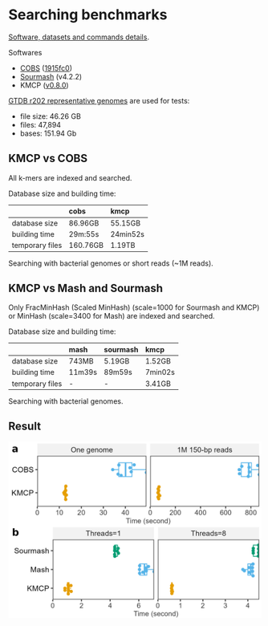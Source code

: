 # Searching benchmarks

[Software, datasets and commands details](https://github.com/shenwei356/kmcp/tree/main/benchmarks/searching).

Softwares

- [COBS](https://github.com/bingmann/cobs) ([1915fc0](https://github.com/bingmann/cobs/commit/1915fc061bbe47946116b4a051ed7b4e3f3eca15))
- [Sourmash](https://github.com/dib-lab/sourmash) (v4.2.2)
- KMCP ([v0.8.0](https://github.com/shenwei356/kmcp/releases/tag/v0.8.0))

[GTDB r202 representative genomes](https://data.ace.uq.edu.au/public/gtdb/data/releases/release202/202.0/genomic_files_reps/gtdb_genomes_reps_r202.tar.gz) are used for tests:

- file size: 46.26 GB
- files: 47,894
- bases: 151.94 Gb

## KMCP vs COBS

All k-mers are indexed and searched.

Database size and building time:

|               |cobs      |kmcp     |
|:--------------|:---------|:--------|
|database size  | 86.96GB  | 55.15GB |
|building time  | 29m:55s  | 24min52s|
|temporary files| 160.76GB | 1.19TB  |

Searching with bacterial genomes or short reads (~1M reads).

## KMCP vs Mash and Sourmash

Only FracMinHash (Scaled MinHash) (scale=1000 for Sourmash and KMCP) or MinHash (scale=3400 for Mash) are indexed and searched.

Database size and building time:

|               |mash   |sourmash  |kmcp    |
|:--------------|:------|:---------|:-------|
|database size  |743MB  | 5.19GB   | 1.52GB |
|building time  |11m39s | 89m59s   | 7min02s|
|temporary files|-      |-         | 3.41GB |


Searching with bacterial genomes.

## Result

<img src="bench.searching.jpg" alt="" width="600"/>
